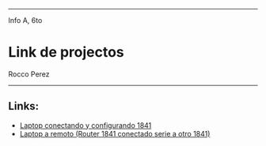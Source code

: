 
---

Info A, 6to

# Link de projectos

Rocco Perez

---

## Links:

- [Laptop conectando y configurando 1841](/carpeta-digital/assets/cisco/laptopConfigurando1841.pkt)
- [Laptop a remoto (Router 1841 conectado serie a otro 1841)](/carpeta-digital/assets/cisco/localARemoto.pkt)
